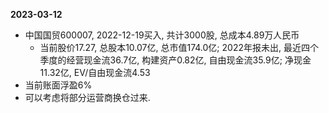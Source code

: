**2023-03-12**

* 中国国贸600007, 2022-12-19买入, 共计3000股, 总成本4.89万人民币
    * 当前股价17.27, 总股本10.07亿, 总市值174.0亿; 2022年报未出, 最近四个季度的经营现金流36.7亿, 构建资产0.82亿, 自由现金流35.9亿; 净现金11.32亿, EV/自由现金流4.53
* 当前账面浮盈6%
* 可以考虑将部分运营商换仓过来.

